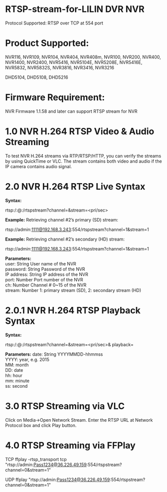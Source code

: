 # RTSP-stream-for-LILIN DVR NVR

Protocol Supported:
RTSP over TCP at 554 port

# Product Supported:
NVR116, NVR109, NVR104, NVR404, NVR408m, NVR100, NVR200, NVR400, NVR1400, NVR2400, NVR5416, NVR5104E, NVR5208E, NVR5416E, NVR5832, NVR5832S, NVR3816, NVR3416, NVR3216

DHD5104, DHD5108, DHD5216

# Firmware Requirement:
NVR Firmware 1.1.58 and later can support RTSP stream for NVR

# 1.0  NVR H.264 RTSP Video & Audio Streaming

To test NVR H.264 streams via RTP/RTSP/HTTP, you can verify the streams by using QuickTime or VLC.  The stream contains both video and audio if the IP camera contains audio signal.

# 2.0  NVR H.264 RTSP Live Syntax

**Syntax:**

rtsp:/<user>:<password>@<IP address>:<port>/rtspstream?channel=<ch>&stream=<pri/sec>

**Example:**
Retrieving channel #2’s primary (SD) stream:

rtsp://admin:1111@192.168.3.243:554/rtspstream?channel=1&stream=1

**Example:**
Retrieving channel #2’s secondary (HD) stream:

rtsp://admin:1111@192.168.3.243:554/rtspstream?channel=1&stream=1

**Parameters:** <BR>
user:	String	User name of the NVR <BR>
password:	String	Password of the NVR <BR>
IP address:	String	IP address of the NVR <BR>
port:	Number	Port number of the NVR <BR>
ch:	Number	Channel # 0~15 of the NVR <BR>
stream:	Number 1: primary stream (SD), 2: secondary stream (HD)

# 2.0.1  NVR H.264 RTSP Playback Syntax
 
**Syntax:**

rtsp:/<user>:<password>@<IP address>:<port>/rtspstream?channel=<ch>&stream=<pri/sec>&
playback=<date>

**Parameters:**
date:	String	YYYYMMDD-hhmmss <BR>
YYYY: year, e.g. 2015 <BR>
MM: month <BR>
DD: date <BR>
hh: hour <BR>
mm: minute <BR>
ss: second   <BR>

# 3.0  RTSP Streaming via VLC
Click on Media->Open Network Stream.  Enter the RTSP URL at Network Protocol box and click Play button.

# 4.0  RTSP Streaming via FFPlay
TCP
ffplay -rtsp_transport tcp "rtsp://admin:Pass1234@36.226.49.159:554/rtspstream?channel=0&stream=1"

UDP
ffplay "rtsp://admin:Pass1234@36.226.49.159:554/rtspstream?channel=0&stream=1"



